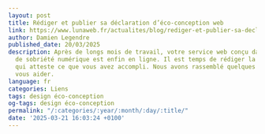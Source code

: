 ```yaml
---
layout: post
title: Rédiger et publier sa déclaration d’éco-conception web
link: https://www.lunaweb.fr/actualites/blog/rediger-et-publier-sa-declaration-d-eco-conception-web
author: Damien Legendre
published_date: 20/03/2025
description: Après de longs mois de travail, votre service web conçu dans une démarche
  de sobriété numérique est enfin en ligne. Il est temps de rédiger la déclaration
  qui atteste ce que vous avez accompli. Nous avons rassemblé quelques conseils pour
  vous aider.
language: fr
categories: Liens
tags: design éco-conception
og-tags: design éco-conception
permalink: "/:categories/:year/:month/:day/:title/"
date: '2025-03-21 16:03:24 +0100'
---
```

